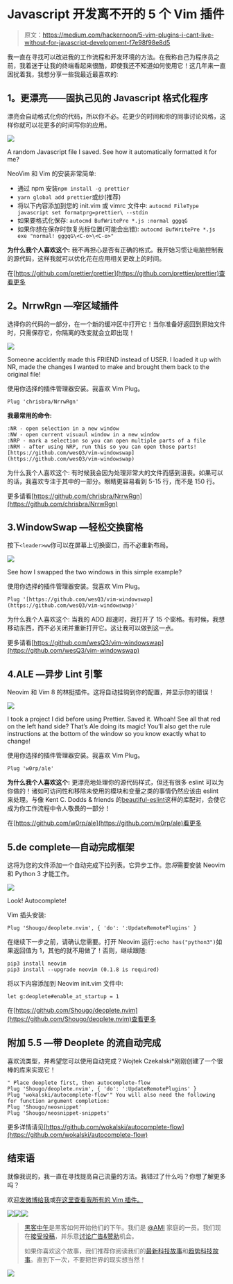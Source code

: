 # Javascript 开发离不开的 5 个 Vim 插件

> 原文：<https://medium.com/hackernoon/5-vim-plugins-i-cant-live-without-for-javascript-development-f7e98f98e8d5>

我一直在寻找可以改进我的工作流程和开发环境的方法。在我称自己为程序员之前，我着迷于让我的终端看起来很酷，即使我还不知道如何使用它！这几年来一直困扰着我，我想分享一些我最近最喜欢的:

## **1。更漂亮——固执己见的 Javascript 格式化程序**

漂亮会自动格式化你的代码，所以你不必。花更少的时间和你的同事讨论风格，这样你就可以花更多的时间写你的应用。

![](img/8816fb6d68cb61c966e998ca971db531.png)

A random Javascript file I saved. See how it automatically formatted it for me?

NeoVim 和 Vim 的安装非常简单:

*   通过 npm 安装`npm install -g prettier`
*   `yarn global add prettier`或纱(推荐)
*   将以下内容添加到您的 init.vim 或 vimrc 文件中:
    `autocmd FileType javascript set formatprg=prettier\ --stdin`
*   如果要格式化保存:
    `autocmd BufWritePre *.js :normal gggqG`
*   如果你想在保存时恢复光标位置(可能会出错):
    `autocmd BufWritePre *.js exe "normal! gggqG\<C-o>\<C-o>"`

**为什么我个人喜欢这个:** 我不再担心是否有正确的格式。我开始习惯让电脑控制我的源代码，这样我就可以优化花在应用相关更改上的时间。

在[https://github.com/prettier/prettier](https://github.com/prettier/prettier)查看更多

## **2。NrrwRgn —窄区域插件**

选择你的代码的一部分，在一个新的缓冲区中打开它！当你准备好返回到原始文件时，只需保存它，你隔离的改变就会立即出现！

![](img/d0b36685d9da93f2815cdb599edf5f2b.png)

Someone accidently made this FRIEND instead of USER. I loaded it up with NR, made the changes I wanted to make and brought them back to the original file!

使用你选择的插件管理器安装。我喜欢 Vim Plug。

```
Plug 'chrisbra/NrrwRgn'
```

**我最常用的命令:**

```
:NR - open selection in a new window
:NW - open current visuaul window in a new window
:NRP - mark a selection so you can open multiple parts of a file
:NRM - after using NRP, run this so you can open those parts! 
[https://github.com/wesQ3/vim-windowswap](https://github.com/wesQ3/vim-windowswap)
```

为什么我个人喜欢这个:
有时候我会因为处理非常大的文件而感到沮丧。如果可以的话，我喜欢专注于其中的一部分。眼睛更容易看到 5-15 行，而不是 150 行。

更多请看[https://github.com/chrisbra/NrrwRgn](https://github.com/chrisbra/NrrwRgn)

## 3.WindowSwap —轻松交换窗格

按下`<leader>ww`你可以在屏幕上切换窗口，而不必重新布局。

![](img/84f90084415ecf17bfa2fa80ecaa9914.png)

See how I swapped the two windows in this simple example?

使用你选择的插件管理器安装。我喜欢 Vim Plug。

```
Plug '[https://github.com/wesQ3/vim-windowswap](https://github.com/wesQ3/vim-windowswap)'
```

为什么我个人喜欢这个:
当我的 ADD 超速时，我打开了 15 个窗格。有时候，我想移动东西，而不必关闭并重新打开它。这让我可以做到这一点。

更多请看[https://github.com/wesQ3/vim-windowswap](https://github.com/wesQ3/vim-windowswap)

## 4.ALE —异步 Lint 引擎

Neovim 和 Vim 8 的林挺插件。这将自动挂钩到你的配置，并显示你的错误！

![](img/a23cb9c4373e604ec39aa2e7def97fb4.png)

I took a project I did before using Prettier. Saved it. Whoah! See all that red on the left hand side? That’s Ale doing its magic! You’ll also get the rule instructions at the bottom of the window so you know exactly what to change!

使用你选择的插件管理器安装。我喜欢 Vim Plug。

```
Plug 'w0rp/ale'
```

**为什么我个人喜欢这个:** 更漂亮地处理你的源代码样式，但还有很多 eslint 可以为你做的！诸如可访问性和移除未使用的模块和变量之类的事情仍然应该由 eslint 来处理。与像 Kent C. Dodds & friends 的[beautiful-eslint](https://github.com/prettier/prettier-eslint)这样的库配对，会使它成为你工作流程中令人敬畏的一部分！

在[https://github.com/w0rp/ale](https://github.com/w0rp/ale)看更多

## 5.de complete—自动完成框架

这将为您的文件添加一个自动完成下拉列表。它异步工作。您*将*需要安装 Neovim 和 Python 3 才能工作。

![](img/147cde2a78e60dcf61316350b32c1464.png)

Look! Autocomplete!

Vim 插头安装:

```
Plug 'Shougo/deoplete.nvim', { 'do': ':UpdateRemotePlugins' }
```

在继续下一步之前，请确认您需要。打开 Neovim 运行`:echo has("python3")`如果返回值为 1，其他的就不用做了！否则，继续跟随:

```
pip3 install neovim
pip3 install --upgrade neovim (0.1.8 is required)
```

将以下内容添加到 Neovim init.vim 文件中:

```
let g:deoplete#enable_at_startup = 1
```

在[https://github.com/Shougo/deoplete.nvim](https://github.com/Shougo/deoplete.nvim)查看更多

## 附加 5.5 —带 Deoplete 的流自动完成

喜欢流类型，并希望您可以使用自动完成？Wojtek Czekalski*刚刚创建了一个很棒的库来实现它！

```
" Place deoplete first, then autocomplete-flow
Plug 'Shougo/deoplete.nvim', { 'do': ':UpdateRemotePlugins' }
Plug 'wokalski/autocomplete-flow'" You will also need the following for function argument completion:
Plug 'Shougo/neosnippet'
Plug 'Shougo/neosnippet-snippets'
```

更多详情请见[https://github.com/wokalski/autocomplete-flow](https://github.com/wokalski/autocomplete-flow)

## 结束语

就像我说的，我一直在寻找提高自己流量的方法。我错过了什么吗？你想了解更多吗？

欢迎[发微博给我](https://twitter.com/peterpme)或[在这里查看我所有的 Vim 插件。](https://github.com/peterpme/dotfiles/blob/master/config/nvim/plugins.vim)

[![](img/50ef4044ecd4e250b5d50f368b775d38.png)](http://bit.ly/HackernoonFB)[![](img/979d9a46439d5aebbdcdca574e21dc81.png)](https://goo.gl/k7XYbx)[![](img/2930ba6bd2c12218fdbbf7e02c8746ff.png)](https://goo.gl/4ofytp)

> [黑客中午](http://bit.ly/Hackernoon)是黑客如何开始他们的下午。我们是 [@AMI](http://bit.ly/atAMIatAMI) 家庭的一员。我们现在[接受投稿](http://bit.ly/hackernoonsubmission)，并乐意[讨论广告&赞助](mailto:partners@amipublications.com)机会。
> 
> 如果你喜欢这个故事，我们推荐你阅读我们的[最新科技故事](http://bit.ly/hackernoonlatestt)和[趋势科技故事](https://hackernoon.com/trending)。直到下一次，不要把世界的现实想当然！

![](img/be0ca55ba73a573dce11effb2ee80d56.png)